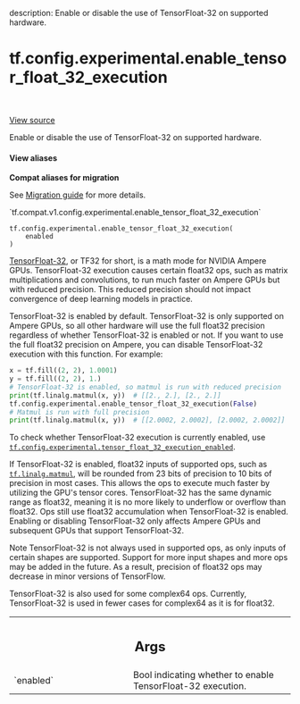 description: Enable or disable the use of TensorFloat-32 on supported hardware.

<div itemscope itemtype="http://developers.google.com/ReferenceObject">
<meta itemprop="name" content="tf.config.experimental.enable_tensor_float_32_execution" />
<meta itemprop="path" content="Stable" />
</div>

# tf.config.experimental.enable_tensor_float_32_execution

<!-- Insert buttons and diff -->

<table class="tfo-notebook-buttons tfo-api nocontent" align="left">

</table>

<a target="_blank" href="/code/stable/tensorflow/python/framework/config.py">View source</a>



Enable or disable the use of TensorFloat-32 on supported hardware.

<section class="expandable">
  <h4 class="showalways">View aliases</h4>
  <p>
<b>Compat aliases for migration</b>
<p>See
<a href="https://www.tensorflow.org/guide/migrate">Migration guide</a> for
more details.</p>
<p>`tf.compat.v1.config.experimental.enable_tensor_float_32_execution`</p>
</p>
</section>

<pre class="devsite-click-to-copy prettyprint lang-py tfo-signature-link">
<code>tf.config.experimental.enable_tensor_float_32_execution(
    enabled
)
</code></pre>



<!-- Placeholder for "Used in" -->

[TensorFloat-32](https://blogs.nvidia.com/blog/2020/05/14/tensorfloat-32-precision-format),
or TF32 for short, is a math mode for NVIDIA Ampere GPUs. TensorFloat-32
execution causes certain float32 ops, such as matrix multiplications and
convolutions, to run much faster on Ampere GPUs but with reduced precision.
This reduced precision should not impact convergence of deep learning models
in practice.

TensorFloat-32 is enabled by default. TensorFloat-32 is only supported on
Ampere GPUs, so all other hardware will use the full float32 precision
regardless of whether TensorFloat-32 is enabled or not. If you want to use the
full float32 precision on Ampere, you can disable TensorFloat-32 execution
with this function. For example:

```python
x = tf.fill((2, 2), 1.0001)
y = tf.fill((2, 2), 1.)
# TensorFloat-32 is enabled, so matmul is run with reduced precision
print(tf.linalg.matmul(x, y))  # [[2., 2.], [2., 2.]]
tf.config.experimental.enable_tensor_float_32_execution(False)
# Matmul is run with full precision
print(tf.linalg.matmul(x, y))  # [[2.0002, 2.0002], [2.0002, 2.0002]]
```

To check whether TensorFloat-32 execution is currently enabled, use
<a href="../../../tf/config/experimental/tensor_float_32_execution_enabled.md"><code>tf.config.experimental.tensor_float_32_execution_enabled</code></a>.

If TensorFloat-32 is enabled, float32 inputs of supported ops, such as
<a href="../../../tf/linalg/matmul.md"><code>tf.linalg.matmul</code></a>, will be rounded from 23 bits of precision to 10 bits of
precision in most cases. This allows the ops to execute much faster by
utilizing the GPU's tensor cores. TensorFloat-32 has the same dynamic range as
float32, meaning it is no more likely to underflow or overflow than float32.
Ops still use float32 accumulation when TensorFloat-32 is enabled. Enabling or
disabling TensorFloat-32 only affects Ampere GPUs and subsequent GPUs that
support TensorFloat-32.

Note TensorFloat-32 is not always used in supported ops, as only inputs of
certain shapes are supported. Support for more input shapes and more ops may
be added in the future. As a result, precision of float32 ops may decrease in
minor versions of TensorFlow.

TensorFloat-32 is also used for some complex64 ops. Currently, TensorFloat-32
is used in fewer cases for complex64 as it is for float32.

<!-- Tabular view -->
 <table class="responsive fixed orange">
<colgroup><col width="214px"><col></colgroup>
<tr><th colspan="2"><h2 class="add-link">Args</h2></th></tr>

<tr>
<td>
`enabled`
</td>
<td>
Bool indicating whether to enable TensorFloat-32 execution.
</td>
</tr>
</table>

